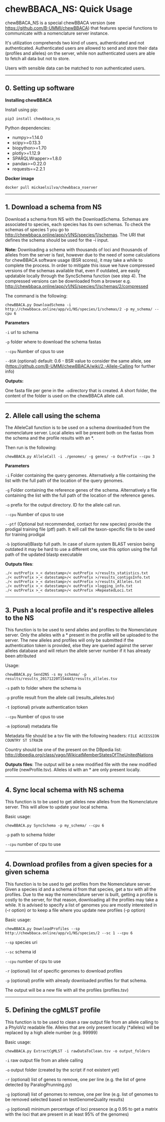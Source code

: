 # chewBBACA_NS: Quick Usage

chewBBACA_NS is a special chewBBACA version (see https://github.com/B-UMMI/chewBBACA) that features special functions to communicate with a nomenclature server instance.

It's utilization comprehends two kind of users, authenticated and not authenticated. Authenticated users are allowed to send and store their data (profiles and alleles) on the server, while
non authenticated users are able to fetch all data but not to store. 

Users with sensible data can be matched to non authenticated users.


----------  
## 0. Setting up software

**Installing chewBBACA**


Install using pip:

```
pip3 install chewbbaca_ns
```


Python dependencies:
* numpy>=1.14.0
* scipy>=0.13.3
* biopython>=1.70
* plotly>=1.12.9
* SPARQLWrapper>=1.8.0
* pandas>=0.22.0
* requests==2.2.1

**Docker image**

```
docker pull mickaelsilva/chewbbaca_nserver
```

----------

## 1. Download a schema from NS

Download a schema from NS with the DownloadSchema. Schemas are associated to species, each species has its own schemas.
To check the schemas of species 1 you go to http://chewbbaca.online/app/v1/NS/species/1/schemas. The URI that defines the schema should be used
for the -i input.

**Note:**
Downloading a schema with thousands of loci and thousands of alleles from the server is fast, however
due to the need of some calculations for chewBBACA software usage (BSR scores), it may take a while to complete the process.
In order to mitigate this issue we have compressed versions of the schemas available that, even if outdated, are easily
updatable locally through the SyncSchema function (see step 4). The compressed versions can be downloaded from a
browser e.g. http://chewbbaca.online/app/v1/NS/species/1/schemas/2/compressed

The command is the following:

`chewBBACA.py DownloadSchema -i http://chewbbaca.online/app/v1/NS/species/1/schemas/2 -p my_schema/ --cpu 6`

**Parameters**

`-i` url to schema

`-p` folder where to download the schema fastas

`--cpu` Number of cpus to use

`--BSR` (optional) default: 0.6 - BSR value to consider the same allele, see (https://github.com/B-UMMI/chewBBACA/wiki/2.-Allele-Calling for further info)


**Outputs:** 

One fasta file per gene in the `-o`directory that is created. A short folder, the content of the folder is
used on the chewBBACA allele call.

----------

## 2.  Allele call using the schema 

The AlleleCall function is to be used on a schema downloaded from the nomenclature server. Local
alleles will be present both on the fastas from the schema and the profile results with an *.

Then run is the following:

`chewBBACA.py AlleleCall -i ./genomes/ -g genes/ -o OutPrefix --cpu 3 `

**Parameters** 

`-i` Folder containing the query genomes. Alternatively a file
 containing the list with the full path of the location of the query genomes.

`-g` Folder containing the reference genes of the schema. Alternatively a file
 containing the list with the full path of the location of the reference genes.  

`-o` prefix for the output directory. ID for the allele call run.

`--cpu` Number of cpus to use 

`--ptf` (Optional but recommended, contact for new species) provide the prodigal training file (ptf) path. It will call the taxon-specific file to be used for training prodigal

`-b` (optional)Blastp full path. In case of slurm system BLAST version being outdated it may 
be hard to use a different one, use this option using the full path of the updated blastp executable



**Outputs files**:
```
./< outPrefix >_< datestamp>/< outPrefix >/results_statistics.txt
./< outPrefix >_< datestamp>/< outPrefix >/results_contigsInfo.txt
./< outPrefix >_< datestamp>/< outPrefix >/results_Alleles.txt 
./< outPrefix >_< datestamp>/< outPrefix >logging_info.txt 
./< outPrefix >_< datestamp>/< outPrefix >RepeatedLoci.txt
```


----------

## 3. Push a local profile and it's respective alleles to the NS

This function is to be used to send alleles and profiles to the Nomenclature server. Only the alleles
with a * present in the profile will be uploaded to the server. The new alleles and profiles will only
be submitted if the authentication token is provided, else they are queried against the server alleles database and will return
the allele server number if it has already been attributed


Usage:


`chewBBACA.py Send2NS -s my_schema/ -p results/results_20171220T154443/results_alleles.tsv`  
	
`-s` path to folder where the schema is

`-p` profile result from the allele call (results_alleles.tsv)

`-t` (optional) private authentication token

`--cpu` Number of cpus to use 

`-m` (optional) metadata file


Metadata file should be a tsv file with the following headers:
```FILE ACCESSION COUNTRY ST STRAIN```

Country should be one of the present on the DBpedia list:
http://dbpedia.org/class/yago/WikicatMemberStatesOfTheUnitedNations


**Outputs files**:
The output will be a new modified file with the new modified profile (newProfile.tsv). Alleles id with an * are only present locally.

----------
## 4. Sync local schema with NS schema

This function is to be used to get alleles new alleles from the Nomenclature server. This will allow to
update your local schema.

Basic usage:

`chewBBACA.py SyncSchema -p my_schema/ --cpu 6`
	
`-p` path to schema folder

`--cpu` number of cpu to use

----------

## 4. Download profiles from a given species for a given schema

This function is to be used to get profiles from the Nomenclature server. Given a species id and a
schema id from that species, get a tsv with all the profiles. Due to the way the nomenclature server is built,
getting a profile is costly to the server, for that reason, downloading all the profiles may take a while. It
is advised to specify a list of genomes you are mostly interested in (-r option) or to keep a file where you update
new profiles (-p option)

Basic usage:

`chewBBACA.py DownloadProfiles --sp http://chewbbaca.online/app/v1/NS/species/2 --sc 1 --cpu 6`
	
`--sp` species uri

`--sc` schema id

`--cpu` number of cpu to use

`-r` (optional) list of specific genomes to download profiles

`-p` (optional) profile with already downloaded profiles for that schema.

The output will be a new file with all the profiles (profiles.tsv)


----------

## 5. Defining the cgMLST profile

This function is to be used to clean a raw output 
file from an allele calling to a PhyloViz readable file. Alleles that are only present locally (*alleles)
will be replaced by a high allele number (e.g. 99999)

Basic usage:

`chewBBACA.py ExtractCgMLST -i rawDataToClean.tsv -o output_folders`
	
`-i` raw output file from an allele calling

`-o` output folder (created by the script if not existent yet)

`-r` (optional) list of genes to remove, one per line (e.g. the list of gene detected by ParalogPrunning.py)

`-g` (optional) list of genomes to remove, one per line (e.g. list of genomes to be removed selected based on testGenomeQuality results) 

`-p` (optional) minimum percentage of loci presence (e.g 0.95 to get a matrix with the loci that are present in at least 95% of the genomes)
